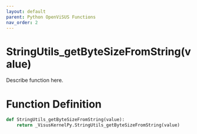 ```yaml
---
layout: default
parent: Python OpenViSUS Functions
nav_order: 2
---
```


# StringUtils_getByteSizeFromString(value)

Describe function here.

# Function Definition

```python
def StringUtils_getByteSizeFromString(value):
    return _VisusKernelPy.StringUtils_getByteSizeFromString(value)

```